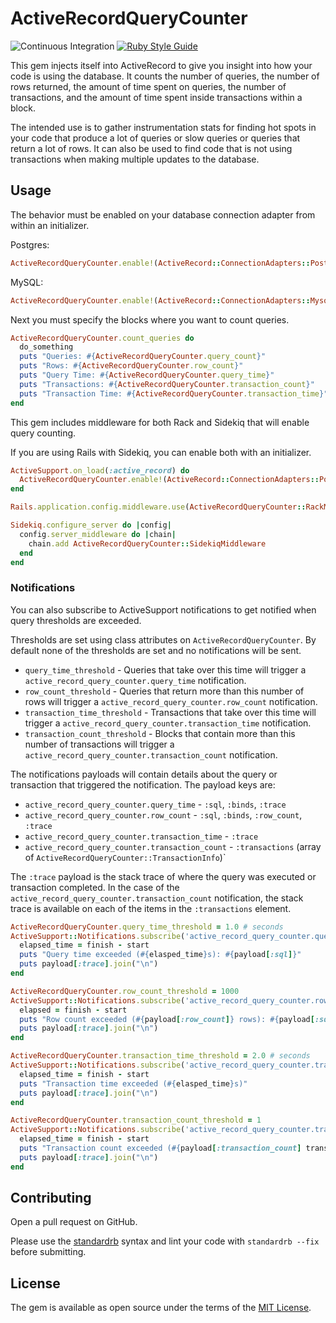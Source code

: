 # ActiveRecordQueryCounter

![Continuous Integration](https://github.com/bdurand/active_record_query_counter/workflows/Continuous%20Integration/badge.svg)
[![Ruby Style Guide](https://img.shields.io/badge/code_style-standard-brightgreen.svg)](https://github.com/testdouble/standard)

This gem injects itself into ActiveRecord to give you insight into how your code is using the database. It counts the number of queries, the number of rows returned, the amount of time spent on queries, the number of transactions, and the amount of time spent inside transactions within a block.

The intended use is to gather instrumentation stats for finding hot spots in your code that produce a lot of queries or slow queries or queries that return a lot of rows. It can also be used to find code that is not using transactions when making multiple updates to the database.

## Usage

The behavior must be enabled on your database connection adapter from within an initializer.

Postgres:

```ruby
ActiveRecordQueryCounter.enable!(ActiveRecord::ConnectionAdapters::PostgreSQLAdapter)
```

MySQL:

```ruby
ActiveRecordQueryCounter.enable!(ActiveRecord::ConnectionAdapters::Mysql2Adapter)
```

Next you must specify the blocks where you want to count queries.

```ruby
ActiveRecordQueryCounter.count_queries do
  do_something
  puts "Queries: #{ActiveRecordQueryCounter.query_count}"
  puts "Rows: #{ActiveRecordQueryCounter.row_count}"
  puts "Query Time: #{ActiveRecordQueryCounter.query_time}"
  puts "Transactions: #{ActiveRecordQueryCounter.transaction_count}"
  puts "Transaction Time: #{ActiveRecordQueryCounter.transaction_time}"
end
```

This gem includes middleware for both Rack and Sidekiq that will enable query counting.

If you are using Rails with Sidekiq, you can enable both with an initializer.

```ruby
ActiveSupport.on_load(:active_record) do
  ActiveRecordQueryCounter.enable!(ActiveRecord::ConnectionAdapters::PostgreSQLAdapter)
end

Rails.application.config.middleware.use(ActiveRecordQueryCounter::RackMiddleware)

Sidekiq.configure_server do |config|
  config.server_middleware do |chain|
    chain.add ActiveRecordQueryCounter::SidekiqMiddleware
  end
end
```

### Notifications

You can also subscribe to ActiveSupport notifications to get notified when query thresholds are exceeded.

Thresholds are set using class attributes on `ActiveRecordQueryCounter`. By default none of the thresholds are set and no notifications will be sent.

- `query_time_threshold` - Queries that take over this time will trigger a `active_record_query_counter.query_time` notification.
- `row_count_threshold` - Queries that return more than this number of rows will trigger a `active_record_query_counter.row_count` notification.
- `transaction_time_threshold` - Transactions that take over this time will trigger a `active_record_query_counter.transaction_time` notification.
- `transaction_count_threshold` - Blocks that contain more than this number of transactions will trigger a `active_record_query_counter.transaction_count` notification.

The notifications payloads will contain details about the query or transaction that triggered the notification. The payload keys are:

- `active_record_query_counter.query_time` - `:sql`, `:binds`, `:trace`
- `active_record_query_counter.row_count` - `:sql`, `:binds`, `:row_count`, `:trace`
- `active_record_query_counter.transaction_time` - `:trace`
- `active_record_query_counter.transaction_count` - `:transactions` (array of `ActiveRecordQueryCounter::TransactionInfo`)`

The `:trace` payload is the stack trace of where the query was executed or transaction completed. In the case of the `active_record_query_counter.transaction_count` notification, the stack trace is available on each of the items in the `:transactions` element.

```ruby
ActiveRecordQueryCounter.query_time_threshold = 1.0 # seconds
ActiveSupport::Notifications.subscribe('active_record_query_counter.query_time') do |name, start, finish, id, payload|
  elapsed_time = finish - start
  puts "Query time exceeded (#{elasped_time}s): #{payload[:sql]}"
  puts payload[:trace].join("\n")
end

ActiveRecordQueryCounter.row_count_threshold = 1000
ActiveSupport::Notifications.subscribe('active_record_query_counter.row_count') do |name, start, finish, id, payload|
  elapsed = finish - start
  puts "Row count exceeded (#{payload[:row_count]} rows): #{payload[:sql]}"
  puts payload[:trace].join("\n")
end

ActiveRecordQueryCounter.transaction_time_threshold = 2.0 # seconds
ActiveSupport::Notifications.subscribe('active_record_query_counter.transaction_time') do |name, start, finish, id, payload|
  elapsed_time = finish - start
  puts "Transaction time exceeded (#{elasped_time}s)"
  puts payload[:trace].join("\n")
end

ActiveRecordQueryCounter.transaction_count_threshold = 1
ActiveSupport::Notifications.subscribe('active_record_query_counter.transaction_count') do |name, start, finish, id, payload|
  elapsed_time = finish - start
  puts "Transaction count exceeded (#{payload[:transaction_count] transactions in #{elasped_time}s)"
  puts payload[:trace].join("\n")
end
```

## Contributing

Open a pull request on GitHub.

Please use the [standardrb](https://github.com/testdouble/standard) syntax and lint your code with `standardrb --fix` before submitting.

## License

The gem is available as open source under the terms of the [MIT License](https://opensource.org/licenses/MIT).
